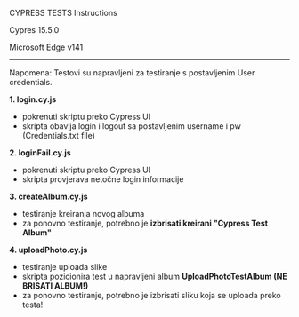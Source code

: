 CYPRESS TESTS Instructions

Cypres 15.5.0

Microsoft Edge v141

---

Napomena: Testovi su napravljeni za testiranje s postavljenim User credentials.

**1. login.cy.js**

- pokrenuti skriptu preko Cypress UI
- skripta obavlja login i logout sa postavljenim username i pw (Credentials.txt file)

**2. loginFail.cy.js**

- pokrenuti skriptu preko Cypress UI
- skripta provjerava netočne login informacije

**3. createAlbum.cy.js**

- testiranje kreiranja novog albuma
- za ponovno testiranje, potrebno je **izbrisati kreirani "Cypress Test Album"**

**4. uploadPhoto.cy.js**

- testiranje uploada slike
- skripta pozicionira test u napravljeni album **UploadPhotoTestAlbum (NE BRISATI ALBUM!)**
- za ponovno testiranje, potrebno je izbrisati sliku koja se uploada preko testa!
